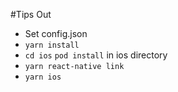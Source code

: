 #Tips Out

- Set config.json
- `yarn install`
- `cd ios` `pod install` in ios directory
- `yarn react-native link`
- `yarn ios`
